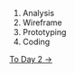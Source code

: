 1. Analysis
2. Wireframe
3. Prototyping
4. Coding

[To Day 2 →](/documentation/tech-diary/Day-02.md)
